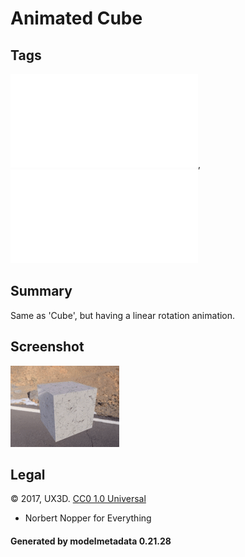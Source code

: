 # Animated Cube

## Tags

![core](../../Models-core.md), ![testing](../../Models-testing.md)

## Summary

Same as 'Cube', but having a linear rotation animation.

## Screenshot

![screenshot](screenshot/screenshot.gif)

## Legal

&copy; 2017, UX3D. [CC0 1.0 Universal](https://creativecommons.org/publicdomain/zero/1.0/legalcode)

 - Norbert Nopper for Everything

#### Generated by modelmetadata 0.21.28
